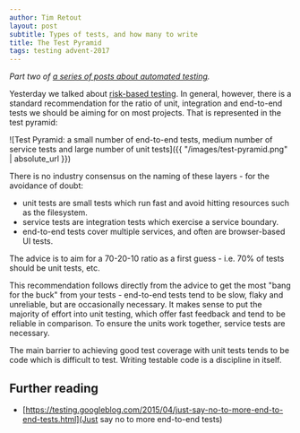 ```yaml
---
author: Tim Retout
layout: post
subtitle: Types of tests, and how many to write
title: The Test Pyramid
tags: testing advent-2017
---
```


*Part two of [a series of posts about automated testing](http://tech-blog.cv-library.co.uk/tags/#advent-2017-ref).*

Yesterday we talked about [risk-based
testing](/2017/12/01/risk-based-testing/). In general, however, there
is a standard recommendation for the ratio of unit, integration and
end-to-end tests we should be aiming for on most projects. That is
represented in the test pyramid:

![Test Pyramid: a small number of end-to-end tests, medium number of service tests and large number of unit tests]({{ "/images/test-pyramid.png" | absolute_url }})

 There is no industry consensus on the naming of these layers - for
 the avoidance of doubt:

- unit tests are small tests which run fast and avoid hitting
  resources such as the filesystem.
- service tests are integration tests which exercise a service boundary.
- end-to-end tests cover multiple services, and often are browser-based
  UI tests.

The advice is to aim for a 70-20-10 ratio as a first guess - i.e. 70%
of tests should be unit tests, etc.

This recommendation follows directly from the advice to get the most
"bang for the buck" from your tests - end-to-end tests tend to be
slow, flaky and unreliable, but are occasionally necessary. It makes
sense to put the majority of effort into unit testing, which offer
fast feedback and tend to be reliable in comparison. To ensure the
units work together, service tests are necessary.

The main barrier to achieving good test coverage with unit tests tends
to be code which is difficult to test. Writing testable code is a
discipline in itself.

## Further reading

- [https://testing.googleblog.com/2015/04/just-say-no-to-more-end-to-end-tests.html](Just say no to more end-to-end tests)

